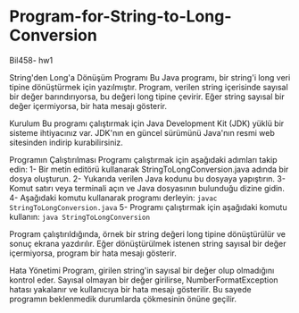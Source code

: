 # Program-for-String-to-Long-Conversion
Bil458- hw1 

String'den Long'a Dönüşüm Programı
Bu Java programı, bir string'i long veri tipine dönüştürmek için yazılmıştır. Program, verilen string içerisinde sayısal bir değer barındırıyorsa, bu değeri long tipine çevirir. Eğer string sayısal bir değer içermiyorsa, bir hata mesajı gösterir.

Kurulum
Bu programı çalıştırmak için Java Development Kit (JDK) yüklü bir sisteme ihtiyacınız var. JDK'nın en güncel sürümünü Java'nın resmi web sitesinden indirip kurabilirsiniz.

Programın Çalıştırılması
Programı çalıştırmak için aşağıdaki adımları takip edin:
1-  Bir metin editörü kullanarak StringToLongConversion.java adında bir dosya oluşturun.
2-  Yukarıda verilen Java kodunu bu dosyaya yapıştırın.
3-  Komut satırı veya terminali açın ve Java dosyasının bulunduğu dizine gidin.
4-  Aşağıdaki komutu kullanarak programı derleyin:
    `javac StringToLongConversion.java`
5-  Programı çalıştırmak için aşağıdaki komutu kullanın:
   `java StringToLongConversion`

Program çalıştırıldığında, örnek bir string değeri long tipine dönüştürülür ve sonuç ekrana yazdırılır. Eğer dönüştürülmek istenen string sayısal bir değer içermiyorsa, program bir hata mesajı gösterir.

Hata Yönetimi
Program, girilen string'in sayısal bir değer olup olmadığını kontrol eder. Sayısal olmayan bir değer girilirse, NumberFormatException hatası yakalanır ve kullanıcıya bir hata mesajı gösterilir. Bu sayede programın beklenmedik durumlarda çökmesinin önüne geçilir.

